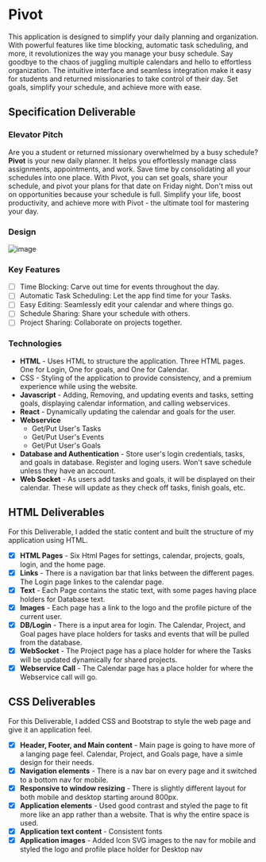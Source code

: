 # Pivot

This application is designed to simplify your daily planning and organization. With powerful features like time blocking, automatic task scheduling, and more, it revolutionizes the way you manage your busy schedule. Say goodbye to the chaos of juggling multiple calendars and hello to effortless organization. The intuitive interface and seamless integration make it easy for students and returned missionaries to take control of their day. Set goals, simplify your schedule, and achieve more with ease.

## Specification Deliverable

### Elevator Pitch

Are you a student or returned missionary overwhelmed by a busy schedule? **Pivot** is your new daily planner. It helps you effortlessly manage class assignments, appointments, and work. Save time by consolidating all your schedules into one place. With Pivot, you can set goals, share your schedule, and pivot your plans for that date on Friday night. Don't miss out on opportunities because your schedule is full. Simplify your life, boost productivity, and achieve more with Pivot - the ultimate tool for mastering your day.

### Design

![image](https://github.com/user-attachments/assets/ca52c1fd-3d8e-4317-86c8-3943c8357ba3)

### Key Features

- [ ] Time Blocking: Carve out time for events throughout the day.
- [ ] Automatic Task Scheduling: Let the app find time for your Tasks.
- [ ] Easy Editing: Seamlessly edit your calendar and where things go.
- [ ] Schedule Sharing: Share your schedule with others.
- [ ] Project Sharing: Collaborate on projects together.
<!--

### Future Features

- [ ] Goal Tracking: Set and track personal goals.
- [ ] Offline Mode
- [ ] Appointment Scheduling
- [ ] Contact Importing (Addresses and Contact)
- [ ] Map View
- [ ] Task Orgnaization
- [ ] Custom Event Types
- [ ] Team Calendars
- [ ] Team Task Scheduling
- [ ] Task Ticket Tracking
- [ ] Task Breaking up (Split larger tasks into smaller parts)
- [ ] Organizations
- [ ] Task Ticket Flow
- [ ] Reporting and Reviewing
- [ ] Task Reminders
- [ ] Task Time Optimizer (Tracks the time you take on tasks to provide real data on how long a tasks takes)
- [ ] Plugin Support
- [ ] Syncing with other Calendar Apps
- [ ] Event Invitations
- [ ] Task Dash Board (Review of their tasks, time, etc.)
- [ ] Class Features (Homework, Exams, etc.)
-->

### Technologies

- **HTML** - Uses HTML to structure the application. Three HTML pages. One for Login, One for goals, and One for Calendar.
- CSS - Styling of the application to provide consistency, and a premium experience while using the website.
- **Javascript** - Adding, Removing, and updating events and tasks, setting goals, displaying calendar information, and calling webservices.
- **React** - Dynamically updating the calendar and goals for the user.
- **Webservice**
  - Get/Put User's Tasks
  - Get/Put User's Events
  - Get/Put User's Goals
- **Database and Authentication** - Store user's login credentials, tasks, and goals in database. Register and loging users. Won't save schedule unless they have an account.
- **Web Socket** - As users add tasks and goals, it will be displayed on their calendar. These will update as they check off tasks, finish goals, etc.

## HTML Deliverables

For this Deliverable, I added the static content and built the structure of my application using HTML.

- [x] **HTML Pages** - Six Html Pages for settings, calendar, projects, goals, login, and the home page.
- [x] **Links** - There is a navigation bar that links between the different pages. The Login page linkes to the calendar page.
- [x] **Text** - Each Page contains the static text, with some pages having place holders for Database text.
- [x] **Images** - Each page has a link to the logo and the profile picture of the current user.
- [x] **DB/Login** - There is a input area for login. The Calendar, Project, and Goal pages have place holders for tasks and events that will be pulled from the database.
- [x] **WebSocket** - The Project page has a place holder for where the Tasks will be updated dynamically for shared projects.
- [x] **Webservice Call** - The Calendar page has a place holder for where the Webservice call will go.

## CSS Deliverables

For this Deliverable, I added CSS and Bootstrap to style the web page and give it an application feel.

- [x] **Header, Footer, and Main content** - Main page is going to have more of a langing page feel. Calendar, Project, and Goals page, have a simle design for their needs.
- [x] **Navigation elements** - There is a nav bar on every page and it switched to a bottom nav for mobile.
- [x] **Responsive to window resizing** - There is slightly different layout for both mobile and desktop starting around 800px.
- [x] **Application elements** - Used good contrast and styled the page to fit more like an app rather than a website. That is why the entire space is used.
- [x] **Application text content** - Consistent fonts
- [x] **Application images** - Added Icon SVG images to the nav for mobile and styled the logo and profile place holder for Desktop nav
